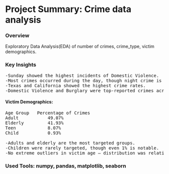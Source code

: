 # Project Summary: Crime data analysis

### Overview
Exploratory Data Analysis(EDA) of number of crimes, crime_type, victim demographics.

### Key Insights
<pre>
-Sunday showed the highest incidents of Domestic Violence.
-Most crimes occurred during the day, though night crime is still significant.
-Texas and California showed the highest crime rates.
-Domestic Violence and Burglary were top-reported crimes across most cities.
</pre>
#### Victim Demographics:
<pre>
Age Group	Percentage of Crimes
Adult	        49.07%
Elderly	        41.93%
Teen	        8.07%
Child	        0.93%

-Adults and elderly are the most targeted groups.
-Children were rarely targeted, though even 1% is notable.
-No extreme outliers in victim age — distribution was relatively uniform.
</pre>
### Used Tools: numpy, pandas, matplotlib, seaborn
